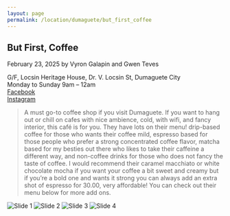 ```yaml
---
layout: page
permalink: /location/dumaguete/but_first_coffee
---
```


<div id="Location" style="display:none;" class="Dumaguete"></div>
<div class="container">     
  <article class="blog-post">
    <h2 class="display-5 link-body-emphasis mb-1">But First, Coffee</h2>
    <p class="blog-post-meta">
      February 23, 2025 by <!-- <a href="#"> --> Vyron Galapin and Gwen Teves <!--</a>-->
      <div class="business-info">
        <div class="info-item">
            <i class="fas fa-map-marker-alt"></i>
            <span>G/F, Locsin Heritage House, Dr. V. Locsin St, Dumaguete City</span>
        </div>
        <div class="info-item">
            <i class="far fa-clock"></i>
            <span>Monday to Sunday 9am – 12am</span>
        </div>
        <div class="info-item">
            <i class="fab fa-facebook"></i>
            <a href="https://www.facebook.com/share/1WkWrCCWx9/?mibextid=wwXIfr" target="_blank">Facebook</a>
        </div>
        <div class="info-item">
            <i class="fab  fa-instagram"></i>
            <a href="https://www.instagram.com/butfirstcoffeedgte?igsh=bjgxemtzM3dkamM3" target="_blank">Instagram</a>
        </div>
      </div>
    </p>
    <div class="row"> 
      <div class="col-md-9"> 
        <blockquote class="blockquote">
          <p>A must go-to coffee shop if you visit Dumaguete. If you want to hang out or chill on cafes with nice ambience, cold, with wifi, and fancy interior, this café is for you. They have lots on their menu! drip-based coffee for those who wants their coffee mild, espresso based for those people who prefer a strong concentrated coffee flavor, matcha based for my besties out there who likes to take their caffeine a different way, and non-coffee drinks for those who does not fancy the taste of coffee. I would recommend their caramel macchiato or white chocolate mocha if you want your coffee a bit sweet and creamy but if you’re a bold one and wants it strong you can always add an extra shot of espresso for 30.00, very affordable! You can check out their menu below for more add ons. </p>
        </blockquote>
      </div>     
      <div class="col-md-3">
        <div class="slideshow-container">
            <div class="slides">
                <img src="{{ site.baseurl }}/assets/images/but_first_coffee/but_first_coffee_1.jpg" alt="Slide 1">
                <img src="{{ site.baseurl }}/assets/images/but_first_coffee/but_first_coffee_2.jpg" alt="Slide 2">
                <img src="{{ site.baseurl }}/assets/images/but_first_coffee/but_first_coffee_3.jpg" alt="Slide 3">
                <img src="{{ site.baseurl }}/assets/images/but_first_coffee/but_first_coffee_4.jpg" alt="Slide 4">
            </div>
        </div>
      </div>
    </div>
    <!-- <div>
      <a href="https://maps.app.goo.gl/3AFLywg59a6m7VxH7" target="_blank">
        <div id="map-tile">
            <iframe src="https://www.google.com/maps/embed?pb=!1m18!1m12!1m3!1d31498.381159977675!2d123.28803007635597!3d9.306872929322981!2m3!1f0!2f0!3f0!3m2!1i1024!2i768!4f13.1!3m3!1m2!1s0x33ab6f6b71cb06e9%3A0xbffa3a21edd25020!2sKapeng%20Lokal%20Dgt!5e0!3m2!1sen!2sph!4v1740294951341!5m2!1sen!2sph" width="600" height="450" style="border:0;" allowfullscreen="" loading="lazy" referrerpolicy="no-referrer-when-downgrade"></iframe>
        </div>
        </a>
    </div> -->
  </article>
  <script src="{{ site.baseurl }}/assets/js/slideshow.js">
</div>
